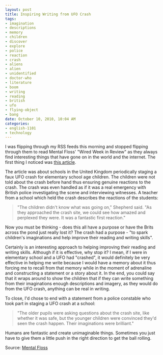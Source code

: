 ```yaml
--- 
layout: post
title: Inspiring Writing from UFO Crash
tags: 
- imagination
- descriptions
- memory
- children
- discover
- explore
- police
- reaction
- crash
- aliens
- alien
- unidentified
- doctor-who
- literature
- boom
- writing
- reading
- british
- ufo
- flying-object
- bang
date: October 10, 2010, 10:04 AM
categories: 
- english-1101
- technology
---
```

I was flipping through my RSS feeds this morning and stopped flipping through them to read Mental Floss' "Wired Week in Review" as they always find interesting things that have gone on in the world and the internet. The first thing I noticed was [this article](http://www.aolnews.com/weird-news/article/uk-schools-hold-ufo-crash-drills/19691533).

The article was about schools in the United Kingdom periodically staging a faux UFO crash for elementary school age children. The children were not told about the crash before hand thus ensuring genuine reactions to the crash. The crash was even handled as if it was a real emergency with British police investigating the scene and interviewing witnesses. A teacher from a school which held the crash describes the reactions of the students:

>"The children didn't know what was going on," Shepherd said. "As they approached the crash site, we could see how amazed and perplexed they were. It was a fantastic first reaction."

Now you must be thinking - does this all have a purpose or have the Brits across the pond just really lost it? The crash had a purpose - "to spark children's imaginations and help improve their reading and writing skills".

Certainly is an interesting approach to helping improving their reading and writing skills. Although if it is effective, why stop it? I mean, if I were in elementary school and a UFO had "crashed", it would definitely be very effective in helping me write because I would have a memory about it thus forcing me to recall from that memory while in the moment of adrenaline and constructing a statement or a story about it. In the end, you could say that it wraps around to show the children that if they can write something from their imaginations enough descriptions and imagery, as they would do from the UFO crash, anything can be real in writing.

To close, I'd chose to end with a statement from a police constable who took part in staging a UFO crash at a school:

>"The older pupils were asking questions about the crash site, like whether it was safe, but the younger children were convinced they'd seen the crash happen. Their imaginations were brilliant."

Humans are fantastic and create unimaginable things. Sometimes you just have to give them a little push in the right direction to get the ball rolling.

Source: [Mental Floss](http://www.mentalfloss.com/blogs/archives/72403)
